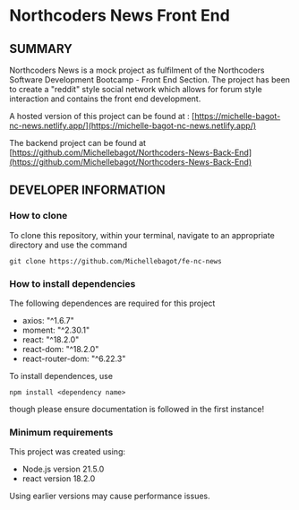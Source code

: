 # Northcoders News Front End

## SUMMARY

Northcoders News is a mock project as fulfilment of the Northcoders Software Development Bootcamp - Front End Section. The project has been to create a "reddit" style social network which allows for forum style interaction and contains the front end development.

A hosted version of this project can be found at : [https://michelle-bagot-nc-news.netlify.app/](https://michelle-bagot-nc-news.netlify.app/)

The backend project can be found at [https://github.com/Michellebagot/Northcoders-News-Back-End](https://github.com/Michellebagot/Northcoders-News-Back-End)

## DEVELOPER INFORMATION

### How to clone

To clone this repository, within your terminal, navigate to an appropriate directory and use the command

```
git clone https://github.com/Michellebagot/fe-nc-news
```

### How to install dependencies

The following dependences are required for this project

- axios: "^1.6.7"
- moment: "^2.30.1"
- react: "^18.2.0"
- react-dom: "^18.2.0"
- react-router-dom: "^6.22.3"

To install dependences, use

```
npm install <dependency name>
```

though please ensure documentation is followed in the first instance!

### Minimum requirements

This project was created using:

- Node.js version 21.5.0
- react version 18.2.0

Using earlier versions may cause performance issues.
